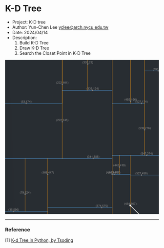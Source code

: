 # K-D Tree 
* Project: K-D tree
* Author: Yun-Chen Lee yclee@arch.nycu.edu.tw
* Date: 2024/04/14
* Description:
    1. Build K-D Tree
    2. Draw K-D Tree
    3. Search the Closet Point in K-D Tree

![image](https://github.com/yunchen-lee/2024_0414_p5_K-DTree/blob/main/3.gif)

---
### Reference
[1] [K-d Tree in Python, by Tsoding](https://youtube.com/playlist?list=PLguYJK7ydFE7R7KqRRVXw23kOrn6jiwqi&si=DxwA8OkyiFbaxBdh)
